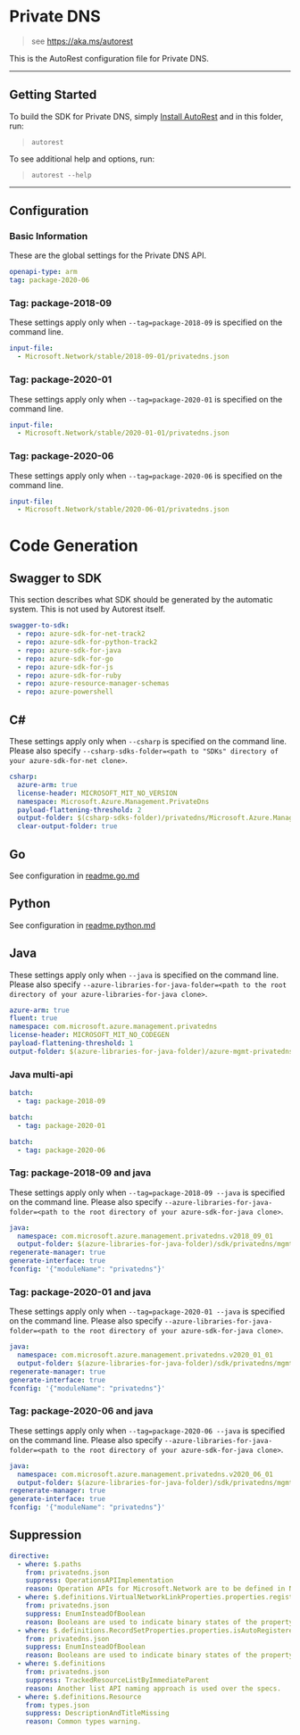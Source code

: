 # Private DNS

> see https://aka.ms/autorest

This is the AutoRest configuration file for Private DNS.

---

## Getting Started

To build the SDK for Private DNS, simply [Install AutoRest](https://aka.ms/autorest/install) and in this folder, run:

> `autorest`

To see additional help and options, run:

> `autorest --help`

---

## Configuration

### Basic Information

These are the global settings for the Private DNS API.

``` yaml
openapi-type: arm
tag: package-2020-06
```

### Tag: package-2018-09

These settings apply only when `--tag=package-2018-09` is specified on the command line.

``` yaml $(tag) == 'package-2018-09'
input-file:
  - Microsoft.Network/stable/2018-09-01/privatedns.json
```

### Tag: package-2020-01

These settings apply only when `--tag=package-2020-01` is specified on the command line.

``` yaml $(tag) == 'package-2020-01'
input-file:
  - Microsoft.Network/stable/2020-01-01/privatedns.json
```

### Tag: package-2020-06

These settings apply only when `--tag=package-2020-06` is specified on the command line.

``` yaml $(tag) == 'package-2020-06'
input-file:
  - Microsoft.Network/stable/2020-06-01/privatedns.json
```

# Code Generation

## Swagger to SDK

This section describes what SDK should be generated by the automatic system.
This is not used by Autorest itself.

``` yaml $(swagger-to-sdk)
swagger-to-sdk:
  - repo: azure-sdk-for-net-track2
  - repo: azure-sdk-for-python-track2
  - repo: azure-sdk-for-java
  - repo: azure-sdk-for-go
  - repo: azure-sdk-for-js
  - repo: azure-sdk-for-ruby
  - repo: azure-resource-manager-schemas
  - repo: azure-powershell
```

## C#

These settings apply only when `--csharp` is specified on the command line.
Please also specify `--csharp-sdks-folder=<path to "SDKs" directory of your azure-sdk-for-net clone>`.

``` yaml $(csharp)
csharp:
  azure-arm: true
  license-header: MICROSOFT_MIT_NO_VERSION
  namespace: Microsoft.Azure.Management.PrivateDns
  payload-flattening-threshold: 2
  output-folder: $(csharp-sdks-folder)/privatedns/Microsoft.Azure.Management.PrivateDns/src/Generated
  clear-output-folder: true
```

## Go

See configuration in [readme.go.md](./readme.go.md)

## Python

See configuration in [readme.python.md](./readme.python.md)

## Java

These settings apply only when `--java` is specified on the command line.
Please also specify `--azure-libraries-for-java-folder=<path to the root directory of your azure-libraries-for-java clone>`.

``` yaml $(java)
azure-arm: true
fluent: true
namespace: com.microsoft.azure.management.privatedns
license-header: MICROSOFT_MIT_NO_CODEGEN
payload-flattening-threshold: 1
output-folder: $(azure-libraries-for-java-folder)/azure-mgmt-privatedns
```

### Java multi-api

``` yaml $(java) && $(multiapi)
batch:
  - tag: package-2018-09
```

``` yaml $(java) && $(multiapi)
batch:
  - tag: package-2020-01
```

``` yaml $(java) && $(multiapi)
batch:
  - tag: package-2020-06
```

### Tag: package-2018-09 and java

These settings apply only when `--tag=package-2018-09 --java` is specified on the command line.
Please also specify `--azure-libraries-for-java-folder=<path to the root directory of your azure-sdk-for-java clone>`.

``` yaml $(tag) == 'package-2018-09' && $(java) && $(multiapi)
java:
  namespace: com.microsoft.azure.management.privatedns.v2018_09_01
  output-folder: $(azure-libraries-for-java-folder)/sdk/privatedns/mgmt-v2018_09_01
regenerate-manager: true
generate-interface: true
fconfig: '{"moduleName": "privatedns"}'
```

### Tag: package-2020-01 and java

These settings apply only when `--tag=package-2020-01 --java` is specified on the command line.
Please also specify `--azure-libraries-for-java-folder=<path to the root directory of your azure-sdk-for-java clone>`.

``` yaml $(tag) == 'package-2020-01' && $(java) && $(multiapi)
java:
  namespace: com.microsoft.azure.management.privatedns.v2020_01_01
  output-folder: $(azure-libraries-for-java-folder)/sdk/privatedns/mgmt-v2020_01_01
regenerate-manager: true
generate-interface: true
fconfig: '{"moduleName": "privatedns"}'
```

### Tag: package-2020-06 and java

These settings apply only when `--tag=package-2020-06 --java` is specified on the command line.
Please also specify `--azure-libraries-for-java-folder=<path to the root directory of your azure-sdk-for-java clone>`.

``` yaml $(tag) == 'package-2020-06' && $(java) && $(multiapi)
java:
  namespace: com.microsoft.azure.management.privatedns.v2020_06_01
  output-folder: $(azure-libraries-for-java-folder)/sdk/privatedns/mgmt-v2020_06_01
regenerate-manager: true
generate-interface: true
fconfig: '{"moduleName": "privatedns"}'
```

## Suppression

``` yaml
directive:
  - where: $.paths
    from: privatedns.json
    suppress: OperationsAPIImplementation
    reason: Operation APIs for Microsoft.Network are to be defined in Network swagger.
  - where: $.definitions.VirtualNetworkLinkProperties.properties.registrationEnabled
    from: privatedns.json
    suppress: EnumInsteadOfBoolean
    reason: Booleans are used to indicate binary states of the property, enum is not appropriate.
  - where: $.definitions.RecordSetProperties.properties.isAutoRegistered
    from: privatedns.json
    suppress: EnumInsteadOfBoolean
    reason: Booleans are used to indicate binary states of the property, enum is not appropriate.
  - where: $.definitions
    from: privatedns.json
    suppress: TrackedResourceListByImmediateParent
    reason: Another list API naming approach is used over the specs.
  - where: $.definitions.Resource
    from: types.json
    suppress: DescriptionAndTitleMissing
    reason: Common types warning.
```




